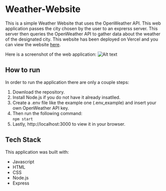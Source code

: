 # Weather-Website
 This is a simple Weather Website that uses the OpenWeather API. This web application passes the city chosen by the user to an exprerss server. This server then queries the OpenWeather API to gather data about the weather of the designated city. This website has been deployed on Vercel and you can view the website [here](https://the-weather-app-eight.vercel.app/).


Here is a screenshot of the web application:
![Alt text](Screenshot.PNG)


## How to run
In order to run the application there are only a couple steps:
 1) Download the repository.
 2) Install Node.js if you do not have it already insatlled.
 3) Create a .env file like the example one (.env_example) and insert your own OpenWeather API key.
 4) Then run the following command: <br>
    ```npm start```
 5) Lastly, http://localhost:3000 to view it in your browser.

## Tech Stack
This application was built with:
  * Javascript
  * HTML
  * CSS
  * Node.js
  * Express

